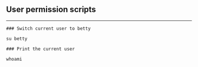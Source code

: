 ## User permission scripts
----------------------------------------------------
```
### Switch current user to betty

su betty

```

```
### Print the current user

whoami

```
